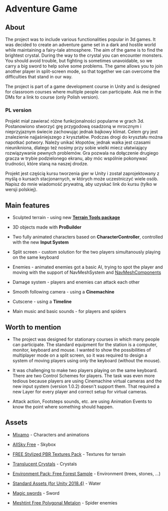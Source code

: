 # Adventure Game

## About

The project was to include various functionalities popular in 3d games. It was decided to create an adventure game set in a dark and hostile world while maintaining a fairy-tale atmosphere. The aim of the game is to find the brightest crystal. During the way to the crystal you can encounter monsters. You should avoid trouble, but fighting is sometimes unavoidable, so we carry a big sword to help solve some problems. The game allows you to join another player in split-screen mode, so that together we can overcome the difficulties that stand in our way.

The project is part of a game development course in Unity and is designed for classroom courses where multiple people can participate. Ask me in the DMs for a link to course (only Polish version).

### PL version

Projekt miał zawierać różne funkcjonalności popularne w grach 3d. Postanowiono stworzyć grę przygodową osadzoną w mrocznym i nieprzyjaznym świecie zachowując jednak bajkowy klimat. Celem gry jest znalezienie najjaśniejszego z kryształów. Podczas drogi do kryształu można napotkać potwory. Należy unikać kłopotów, jednak walka jest czasami nieunikniona, dlatego też nosimy przy sobie wielki miecz ułatwiający rozwiązywanie pewnych problemów. Gra pozwala na dołączenie drugiego gracza w trybie podzielonego ekranu, aby móc wspólnie pokonywać trudności, które staną na naszej drodze.

Projekt jest częścią kursu tworzenia gier w Unity i został zaprojektowany z myślą o kursach stacjonarnych, w których może uczestniczyć wiele osób. Napisz do mnie wiadomość prywatną, aby uzyskać link do kursu (tylko w wersji polskiej).

## Main features

* Sculpted terrain - using new **[Terrain Tools package](https://docs.unity3d.com/Packages/com.unity.terrain-tools@4.0/manual/index.html)**

* 3D objects made with **ProBuilder**

* Two fully animated characters based on **CharacterController**, controlled with the new **Input System**

* Split screen - custom solution for the two players simultanously playing on the same keyboard

* Enemies - animated enemies got a basic AI, trying to spot the player and moving with the support of NavMeshSystem and [NavMeshComponents](https://github.com/Unity-Technologies/NavMeshComponents)

* Damage system - players and enemies can attack each other

* Smooth following camera - using a **Cinemachine** 

* Cutscene - using a **Timeline**

* Main music and basic sounds - for players and spiders

## Worth to mention

* The project was designed for stationary courses in which many people can participate. The standard equipment for the station is a computer, monitor, keyboard and mouse. I wanted to show the possibilities of multiplayer mode on a split screen, so it was required to design a system of moving players using only the keyboard (without the mouse).

* It was challenging to make two players playing on the same keyboard. There are two Control Schemes for players. The task was even more tedious because players are using Cinemachine virtual cameras and the new input system (version 1.0.2) doesn't support them. That required a new Layer for every player and correct setup for virtual cameras.

* Attack action, Footsteps sounds, etc. are using Animation Events to know the point where something should happen.

## Assets

* [Mixamo](https://www.mixamo.com/) - Characters and animations

* [AllSky Free](https://assetstore.unity.com/packages/2d/textures-materials/sky/allsky-free-10-sky-skybox-set-146014) - Skybox

* [FREE Stylized PBR Textures Pack](https://assetstore.unity.com/packages/2d/textures-materials/free-stylized-pbr-textures-pack-111778) - Textures for terrain

* [Translucent Crystals](https://assetstore.unity.com/packages/3d/environments/fantasy/translucent-crystals-106274) - Crystals

* [Environment Pack: Free Forest Sample](https://assetstore.unity.com/packages/3d/vegetation/environment-pack-free-forest-sample-168396) - Environment (trees, stones, ...)

* [Standard Assets (for Unity 2018.4)](https://assetstore.unity.com/packages/essentials/asset-packs/standard-assets-for-unity-2018-4-32351) - Water

* [Magic swords](https://assetstore.unity.com/packages/3d/props/weapons/magic-swords-97694) - Sword

* [Meshtint Free Polygonal Metalon](https://assetstore.unity.com/packages/3d/characters/creatures/meshtint-free-polygonal-metalon-151383) - Spider enemies